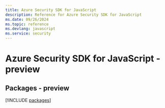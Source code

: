 ```yaml
---
title: Azure Security SDK for JavaScript
description: Reference for Azure Security SDK for JavaScript
ms.date: 09/26/2024
ms.topic: reference
ms.devlang: javascript
ms.service: security
---
```

# Azure Security SDK for JavaScript - preview
## Packages - preview
[!INCLUDE [packages](security-index.md)]